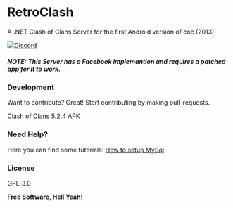 # RetroClash
A .NET Clash of Clans Server for the first Android version of coc (2013)

[![Discord](https://img.shields.io/discord/102860784329052160.svg?style=social)](https://discord.gg/tk3WSD2)

##### NOTE: This Server has a Facebook implemantion and requires a patched app for it to work.

### Development

Want to contribute? Great!
Start contributing by making pull-requests.

[Clash of Clans 5.2.4 APK](https://clash-of-clans.en.uptodown.com/android/download/50586)

### Need Help?
Here you can find some tutorials:
[How to setup MySql](https://github.com/RetroClash/RetroClash/wiki/How-to-setup-RetroClash)

### License

GPL-3.0

**Free Software, Hell Yeah!**
